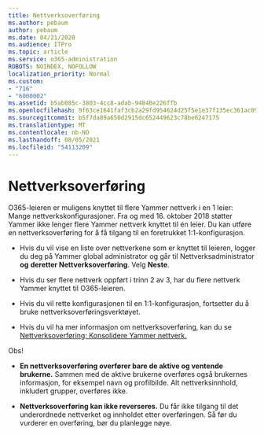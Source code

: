 ```yaml
---
title: Nettverksoverføring
ms.author: pebaum
author: pebaum
ms.date: 04/21/2020
ms.audience: ITPro
ms.topic: article
ms.service: o365-administration
ROBOTS: NOINDEX, NOFOLLOW
localization_priority: Normal
ms.custom:
- "716"
- "6000002"
ms.assetid: b5ab885c-3803-4cc8-adab-94848e226ffb
ms.openlocfilehash: 9f63ce1641faf3cb2a29fd954624d25f5e1e37f135ec361ac09668086d78aa3e
ms.sourcegitcommit: b5f7da89a650d2915dc652449623c78be6247175
ms.translationtype: MT
ms.contentlocale: nb-NO
ms.lasthandoff: 08/05/2021
ms.locfileid: "54113209"
---
```

# <a name="network-migration"></a>Nettverksoverføring

O365-leieren er muligens knyttet til flere Yammer nettverk i en 1 leier: Mange nettverkskonfigurasjoner. Fra og med 16. oktober 2018 støtter Yammer ikke lenger flere Yammer nettverk knyttet til én leier. Du kan utføre en nettverksoverføring for å få tilgang til en foretrukket 1:1-konfigurasjon.
  
- Hvis du vil vise en liste over nettverkene som er knyttet til leieren, logger du deg på Yammer global administrator og går til Nettverksadministrator **og** **deretter Nettverksoverføring**. Velg **Neste**.

- Hvis du ser flere nettverk oppført i trinn 2 av 3, har du flere nettverk Yammer knyttet til O365-leieren.

- Hvis du vil rette konfigurasjonen til en 1:1-konfigurasjon, fortsetter du å bruke nettverksoverføringsverktøyet.

- Hvis du vil ha mer informasjon om nettverksoverføring, kan du se [Nettverksoverføring: Konsolidere Yammer nettverk.](https://docs.microsoft.com/yammer/configure-your-yammer-network/consolidate-multiple-yammer-networks)

Obs!
  
- **En nettverksoverføring overfører bare de aktive og ventende brukerne.** Sammen med de aktive brukerne overføres også brukernes informasjon, for eksempel navn og profilbilde. Alt nettverksinnhold, inkludert grupper, overføres ikke.

- **Nettverksoverføring kan ikke reverseres.** Du får ikke tilgang til det underordnede nettverket og innholdet etter overføringen. Så før du vurderer en overføring, bør du planlegge nøye.
